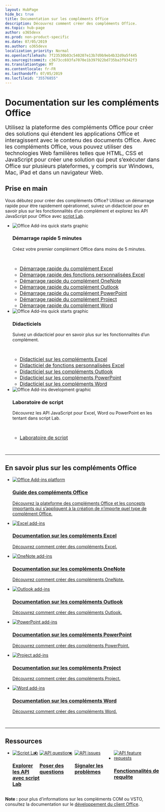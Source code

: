 ```yaml
---
layout: HubPage
hide_bc: true
title: Documentation sur les compléments Office
description: Découvrez comment créer des compléments Office.
ms.topic: hub-page
author: o365devx
ms.prod: non-product-specific
ms.date: 07/05/2019
ms.author: o365devx
localization_priority: Normal
ms.openlocfilehash: 7f23530b03c540207e13b7d9b9eb4b32d9a5f445
ms.sourcegitcommit: c3673cc693fa7070e1b397922bd735ba3f9342f3
ms.translationtype: MT
ms.contentlocale: fr-FR
ms.lasthandoff: 07/05/2019
ms.locfileid: "35576855"
---
```

<div id="main" class="v2">
    <div class="container">
        <h1>Documentation sur les compléments Office</h1>
        <p style="font-size: 1.12rem;margin-bottom: 1rem;">Utilisez la plateforme des compléments Office pour créer des solutions qui étendent les applications Office et interagissent avec le contenu des documents Office. Avec les compléments Office, vous pouvez utiliser des technologies Web familières telles que HTML, CSS et JavaScript pour créer une solution qui peut s’exécuter dans Office sur plusieurs plateformes, y compris sur Windows, Mac, iPad et dans un navigateur Web.</p>
        <h2>Prise en main</h2>
        <p>Vous débutez pour créer des compléments Office? Utilisez un démarrage rapide pour être rapidement opérationnel, suivez un didacticiel pour en savoir plus sur les fonctionnalités d’un complément et explorez les API JavaScript pour Office avec <a href="overview/explore-with-script-lab.md">script Lab</a>.</p>
        <ul class="cardsK cols cols3">
            <li>
                <div class="cardSize">
                    <div class="cardPadding">
                        <div class="card">
                            <div class="cardImageOuter">
                                <div class="cardImage bgdAccent1">
                                    <img src="images/index-landing-page/get-started.svg" alt="Office Add-ins quick starts graphic" data-linktype="external" class="x-hidden-focus"/>
                                </div>
                            </div>
                            <div class="cardText">
                                <h3>Démarrage rapide 5 minutes</h3>
                                <p>Créez votre premier complément Office dans moins de 5 minutes.</p>
                                <br/>
                                <ul class="noBullet">
                                    <li><a class="barLink" style="font-size: 1rem;" href="quickstarts/excel-quickstart-jquery.md">Démarrage rapide du complément Excel</a></li>
                                    <li><a class="barLink" style="font-size: 1rem;" href="quickstarts/excel-custom-functions-quickstart.md">Démarrage rapide des fonctions personnalisées Excel</a></li>
                                    <li><a class="barLink" style="font-size: 1rem;" href="quickstarts/onenote-quickstart.md">Démarrage rapide du complément OneNote</a></li>
                                    <li><a class="barLink" style="font-size: 1rem;" href="/outlook/add-ins/quick-start?context=office/dev/add-ins/context">Démarrage rapide du complément Outlook</a></li>
                                    <li><a class="barLink" style="font-size: 1rem;" href="quickstarts/powerpoint-quickstart.md">Démarrage rapide du complément PowerPoint</a></li>
                                    <li><a class="barLink" style="font-size: 1rem;" href="quickstarts/project-quickstart.md">Démarrage rapide du complément Project</a></li>
                                    <li><a class="barLink" style="font-size: 1rem;" href="quickstarts/word-quickstart.md">Démarrage rapide du complément Word</a></li>
                                </ul>
                            </div>
                        </div>
                    </div>
                </div>
            </li>
            <li>
                <div class="cardSize">
                    <div class="cardPadding">
                        <div class="card">
                            <div class="cardImageOuter">
                                <div class="cardImage bgdAccent1">
                                    <img src="images/index-landing-page/get-started-2.svg" alt="Office Add-ins quick starts graphic" data-linktype="external" class="x-hidden-focus"/>
                                </div>
                            </div>
                            <div class="cardText">
                                <h3>Didacticiels</h3>
                                <p>Suivez un didacticiel pour en savoir plus sur les fonctionnalités d’un complément.</p>
                                <br/>
                                <ul class="noBullet">
                                    <li><a class="barLink" style="font-size: 1rem;" href="tutorials/excel-tutorial.md">Didacticiel sur les compléments Excel</a></li>
                                    <li><a class="barLink" style="font-size: 1rem;" href="tutorials/excel-tutorial-create-custom-functions.md">Didacticiel de fonctions personnalisées Excel</a></li>
                                    <li><a class="barLink" style="font-size: 1rem;" href="/outlook/add-ins/addin-tutorial?context=office/dev/add-ins/context">Didacticiel sur les compléments Outlook</a></li>
                                    <li><a class="barLink" style="font-size: 1rem;" href="tutorials/powerpoint-tutorial.md">Didacticiel sur les compléments PowerPoint</a></li>
                                    <li><a class="barLink" style="font-size: 1rem;" href="tutorials/word-tutorial.md">Didacticiel sur les compléments Word</a></li>
                                </ul>
                            </div>
                        </div>
                    </div>
                </div>
            </li>
            <li>
                <div class="cardSize">
                    <div class="cardPadding">
                        <div class="card">
                            <div class="cardImageOuter">
                                <div class="cardImage bgdAccent1">
                                    <img src="images/index-landing-page/monitor-with-code.svg" alt="Office Add-ins development graphic" data-linktype="external" class="x-hidden-focus"/>
                                </div>
                            </div>
                            <div class="cardText">
                                <h3>Laboratoire de script</h3>
                                <p>Découvrez les API JavaScript pour Excel, Word ou PowerPoint en les tentant dans script Lab.</p>
                                <br/>
                                <ul class="noBullet">
                                    <li><a class="barLink" style="font-size: 1rem;" href="overview/explore-with-script-lab.md">Laboratoire de script</a></li>
                                </ul>
                            </div>
                        </div>
                    </div>
                </div>
            </li>
        </ul>
        <br/>
        <hr/>
        <h2>En savoir plus sur les compléments Office</h2>
        <ul class="cardsM cols cols1">
            <li>
                <a class="card x-hidden-focus" href="overview/index.md">
                    <div class="cardImageOuter">
                        <div class="cardImage">
                            <img src="images/index/blocks.svg" alt="Office Add-ins platform" />
                        </div>
                    </div>
                    <div class="cardText">
                        <h3>Guide des compléments Office</h3>
                        <p>Découvrez la plateforme des compléments Office et les concepts importants qui s’appliquent à la création de n’importe quel type de complément Office.</p>
                    </div>
                </a>
            </li>
        </ul>
        <ul class="cardsM cols cols3">
            <li>
                <a class="card x-hidden-focus" href="excel/index.md">
                <div class="cardImageOuter">
                    <div class="cardImage">
                        <img src="images/index/logo-excel.svg" alt="Excel add-ins" />
                    </div>
                </div>
                <div class="cardText">
                    <h3>Documentation sur les compléments Excel</h3>
                    <p>Découvrez comment créer des compléments Excel.</p>
                </div>
                </a>
            </li>
            <li>
                <a class="card x-hidden-focus" href="onenote/index.md">
                <div class="cardImageOuter">
                    <div class="cardImage">
                        <img src="images/index/logo-onenote.svg" alt="OneNote add-ins" />
                    </div>
                </div>
                <div class="cardText">
                    <h3>Documentation sur les compléments OneNote</h3>
                    <p>Découvrez comment créer des compléments OneNote.</p>
                </div>
                </a>
            </li>
            <li>
                <a class="card x-hidden-focus" href="outlook/index.md">
                <div class="cardImageOuter">
                    <div class="cardImage">
                        <img src="images/index/logo-outlook.svg" alt="Outlook add-ins" />
                    </div>
                </div>
                <div class="cardText">
                    <h3>Documentation sur les compléments Outlook</h3>
                    <p>Découvrez comment créer des compléments Outlook.</p>
                </div>
                </a>
            </li>
            <li>
                <a class="card x-hidden-focus" href="powerpoint/index.md">
                <div class="cardImageOuter">
                    <div class="cardImage">
                        <img src="images/index/logo-powerpoint.svg" alt="PowerPoint add-ins" />
                    </div>
                </div>
                <div class="cardText">
                    <h3>Documentation sur les compléments PowerPoint</h3>
                    <p>Découvrez comment créer des compléments PowerPoint.</p>
                </div>
                </a>
            </li>
            <li>
                <a class="card x-hidden-focus" href="project/index.md">
                <div class="cardImageOuter">
                    <div class="cardImage">
                        <img src="images/index/logo-project-server.svg" alt="Project add-ins" />
                    </div>
                </div>
                <div class="cardText">
                    <h3>Documentation sur les compléments Project</h3>
                    <p>Découvrez comment créer des compléments Project.</p>
                </div>
                </a>
            </li>
            <li>
                <a class="card x-hidden-focus" href="word/index.md">
                <div class="cardImageOuter">
                    <div class="cardImage">
                        <img src="images/index/logo-word.svg" alt="Word add-ins" />
                    </div>
                </div>
                <div class="cardText">
                    <h3>Documentation sur les compléments Word</h3>
                    <p>Découvrez comment créer des compléments Word.</p>
                </div>
                </a>
            </li>
        </ul>
        <br/>
        <hr/>
        <h2>Ressources</h2>
        <ul class="cardsF cols cols4" style="display:flex!important;">
            <li>
                <div class="cardSize">
                    <div class="cardPadding">
                        <div class="card">
                            <div class="cardImageOuter">
                                <div class="cardImage">
                                    <a href="overview/explore-with-script-lab.md"><img src="images/index/ScriptLabLogoColor.svg" alt="Script Lab" /></a>
                                </div>
                            </div>
                            <div class="cardText">
                                <a href="overview/explore-with-script-lab.md"><h3>Explorer les API<br/>avec script Lab</h3></a>
                            </div>
                        </div>
                    </div>
                </div>
            </li>
            <li>
                <div class="cardSize">
                    <div class="cardPadding">
                        <div class="card">
                            <div class="cardImageOuter">
                                <div class="cardImage">
                                    <a href="https://stackoverflow.com/questions/tagged/office-js"><img src="images/index/i_support.svg" alt="API questions" /></a>
                                </div>
                            </div>
                            <div class="cardText">
                                <a href="https://stackoverflow.com/questions/tagged/office-js" target="_blank"><h3>Poser des questions</h3></a>
                            </div>
                        </div>
                    </div>
                </div>
            </li>
            <li>
                <div class="cardSize">
                    <div class="cardPadding">
                        <div class="card">
                            <div class="cardImageOuter">
                                <div class="cardImage">
                                    <a href="https://github.com/officedev/office-js/issues" target="_blank"><img src="images/index/i_bug.svg" alt="API issues" /></a>
                                </div>
                            </div>
                            <div class="cardText">
                                <a href="https://github.com/officedev/office-js/issues" target="_blank"><h3>Signaler les problèmes</h3></a>
                            </div>
                        </div>
                    </div>
                </div>
            </li>
            <li>
                <div class="cardSize">
                    <div class="cardPadding">
                        <div class="card">
                            <div class="cardImageOuter">
                                <div class="cardImage">
                                    <a href="https://officespdev.uservoice.com/" target="_blank"><img src="images/index/i_feedback.svg" alt="API feature requests" /></a>
                                </div>
                            </div>
                            <div class="cardText">
                                <a href="https://officespdev.uservoice.com/" target="_blank"><h3>Fonctionnalités de requête</h3></a>
                            </div>
                        </div>
                    </div>
                </div>
            </li>
        </ul>
        <p><b>Note :</b> pour plus d’informations sur les compléments COM ou VSTO, consultez la documentation sur le <a href="/office/client-developer/office-client-development" target="_blank">développement du client Office</a>.</p>
    </div>
</div>
